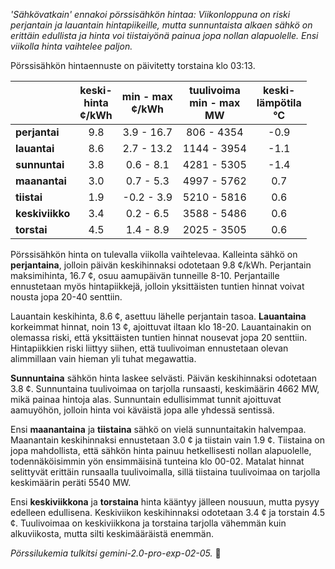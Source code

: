 *'Sähkövatkain' ennakoi pörssisähkön hintaa: Viikonloppuna on riski perjantain ja lauantain hintapiikeille, mutta sunnuntaista alkaen sähkö on erittäin edullista ja hinta voi tiistaiyönä painua jopa nollan alapuolelle. Ensi viikolla hinta vaihtelee paljon.*


Pörssisähkön hintaennuste on päivitetty torstaina klo 03:13.

|   | keski-<br>hinta<br>¢/kWh | min - max<br>¢/kWh | tuulivoima<br>min - max<br>MW | keski-<br>lämpötila<br>°C |
|:-------------|:----------------:|:----------------:|:-------------:|:-------------:|
| **perjantai** | 9.8 | 3.9 - 16.7 | 806 - 4354 | -0.9 |
| **lauantai** | 8.6 | 2.7 - 13.2 | 1144 - 3954 | -1.1 |
| **sunnuntai** | 3.8 | 0.6 - 8.1  | 4281 - 5305 | -1.4 |
| **maanantai** | 3.0 | 0.7 - 5.3  | 4997 - 5762 | 0.7  |
| **tiistai**  | 1.9 | -0.2 - 3.9 | 5210 - 5816 | 0.6  |
| **keskiviikko** | 3.4 | 0.2 - 6.5  | 3588 - 5486 | 0.6  |
| **torstai**  | 4.5 | 1.4 - 8.9  | 2025 - 3505 | 0.6  |

Pörssisähkön hinta on tulevalla viikolla vaihtelevaa. Kalleinta sähkö on **perjantaina**, jolloin päivän keskihinnaksi odotetaan 9.8 ¢/kWh. Perjantain maksimihinta, 16.7 ¢, osuu aamupäivän tunneille 8-10. Perjantaille ennustetaan myös hintapiikkejä, jolloin yksittäisten tuntien hinnat voivat nousta jopa 20-40 senttiin.

Lauantain keskihinta, 8.6 ¢, asettuu lähelle perjantain tasoa. **Lauantaina** korkeimmat hinnat, noin 13 ¢, ajoittuvat iltaan klo 18-20. Lauantainakin on olemassa riski, että yksittäisten tuntien hinnat nousevat jopa 20 senttiin. Hintapiikkien riski liittyy siihen, että tuulivoiman ennustetaan olevan alimmillaan vain hieman yli tuhat megawattia.

**Sunnuntaina** sähkön hinta laskee selvästi. Päivän keskihinnaksi odotetaan 3.8 ¢. Sunnuntaina tuulivoimaa on tarjolla runsaasti, keskimäärin 4662 MW, mikä painaa hintoja alas. Sunnuntain edullisimmat tunnit ajoittuvat aamuyöhön, jolloin hinta voi käväistä jopa alle yhdessä sentissä.

Ensi **maanantaina** ja **tiistaina** sähkö on vielä sunnuntaitakin halvempaa. Maanantain keskihinnaksi ennustetaan 3.0 ¢ ja tiistain vain 1.9 ¢. Tiistaina on jopa mahdollista, että sähkön hinta painuu hetkellisesti nollan alapuolelle, todennäköisimmin yön ensimmäisinä tunteina klo 00-02. Matalat hinnat selittyvät erittäin runsaalla tuulivoimalla, sillä tiistaina tuulivoimaa on tarjolla keskimäärin peräti 5540 MW.

Ensi **keskiviikkona** ja **torstaina** hinta kääntyy jälleen nousuun, mutta pysyy edelleen edullisena. Keskiviikon keskihinnaksi odotetaan 3.4 ¢ ja torstain 4.5 ¢. Tuulivoimaa on keskiviikkona ja torstaina tarjolla vähemmän kuin alkuviikosta, mutta silti keskimääräistä enemmän.

*Pörssilukemia tulkitsi gemini-2.0-pro-exp-02-05.* 🍃

